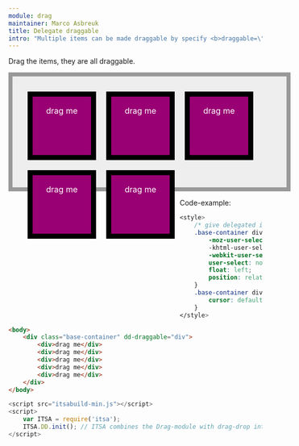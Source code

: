```yaml
---
module: drag
maintainer: Marco Asbreuk
title: Delegate draggable
intro: "Multiple items can be made draggable by specify <b>draggable=\"css-selector\"</b> at a container-Element. Make sure that -when delegate- the delegated items have the same CSS as [draggable] has."
---
```


<style type="text/css">
    .base-container {
        width: 100%;
        height: 180px;
        background-color: #EEE;
        border: solid 8px #999;
        margin-bottom: 1em;
        padding: 20px;
    }
    .base-container div {
        margin: 10px;
        height: 100px;
        width: 100px;
        background-color: #990073;
        border: 10px solid #000;
        display: inline-block;
        *display: inline;
        *zoom: 1;
        color: #FFF;
        text-align: center;
        font-size: 16px;
        line-height: 1.6em;
        padding: 16px 8px 0;
    }
    .base-container div {
        -moz-user-select: none;
        -khtml-user-select: none;
        -webkit-user-select: none;
        user-select: none;
        float: left;
        position: relative;
    }
    .base-container div:not(.dd-dragging) {
        cursor: default;
    }
</style>

Drag the items, they are all draggable.

<div class="base-container" dd-draggable="div">
    <div>drag me</div>
    <div>drag me</div>
    <div>drag me</div>
    <div>drag me</div>
    <div>drag me</div>
</div>

<p class="spaced">Code-example:</p>

```css
<style>
    /* give delegated items the same CSS as [draggable]: */
    .base-container div {
        -moz-user-select: none;
        -khtml-user-select: none;
        -webkit-user-select: none;
        user-select: none;
        float: left;
        position: relative;
    }
    .base-container div:not(.dd-dragging) {
        cursor: default;
    }
</style>
```
```html
<body>
    <div class="base-container" dd-draggable="div">
        <div>drag me</div>
        <div>drag me</div>
        <div>drag me</div>
        <div>drag me</div>
        <div>drag me</div>
    </div>
</body>
```

```js
<script src="itsabuild-min.js"></script>
<script>
    var ITSA = require('itsa');
    ITSA.DD.init(); // ITSA combines the Drag-module with drag-drop into ITSA.DD
</script>
```

<script src="../../dist/itsabuild-min.js"></script>
<script>
    var ITSA = require('itsa');
    ITSA.DD.init(); // ITSA combines the Drag-module with drag-drop into ITSA.DD
</script>
